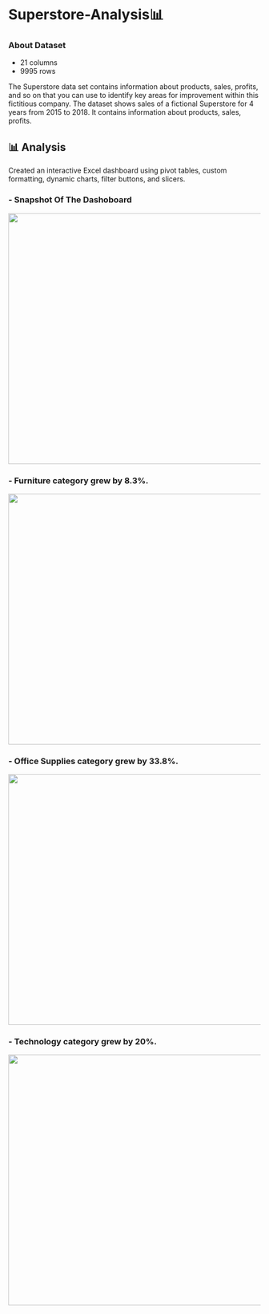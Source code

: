 # Superstore-Analysis📊
### About Dataset
  - 21 columns 
  - 9995 rows
    
The Superstore data set contains information about products, sales, profits, and so on that you can use to identify key areas for improvement within this fictitious company. The dataset shows sales of a fictional Superstore for 4 years from 2015 to 2018. It contains information about products, sales, profits.

## 📊 Analysis 
Created an interactive Excel dashboard using pivot tables, custom formatting, dynamic charts, filter buttons, and slicers.
### - Snapshot Of The Dashoboard
<p align="center">
<img src="https://github.com/NoufMr/Superstore-Analysis/assets/134384114/dc3916fb-594f-4115-abdd-c65c08874860" width="850" height="500" />
</p>

### - Furniture category grew by <strong>8.3%</strong>.

<p align="center">
<img src="https://github.com/NoufMr/Superstore-Analysis/assets/134384114/d3d0f3f4-fc6d-4623-97d7-bc29bfedf207" width="850" height="500" />
</p>

### - Office Supplies category grew by <strong>33.8%</strong>.

<p align="center">
<img src="https://github.com/NoufMr/Superstore-Analysis/assets/134384114/6d3a2322-435e-4c6f-a2d3-d00043062606" width="850" height="500" />
</p>

### - Technology category grew by <strong>20%</strong>.

<p align="center">
<img src="https://github.com/NoufMr/Superstore-Analysis/assets/134384114/54e77a02-e240-450a-96b4-42ef94505cbd" width="850" height="500" />
</p>

